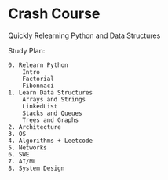 # Crash Course
Quickly Relearning Python and Data Structures


Study Plan:
```
0. Relearn Python
	Intro
	Factorial 
	Fibonnaci
1. Learn Data Structures 
	Arrays and Strings
	LinkedList 
	Stacks and Queues
	Trees and Graphs 
2. Architecture 
3. OS 
4. Algorithms + Leetcode 
5. Networks 
6. SWE 
7. AI/ML 
8. System Design
```

